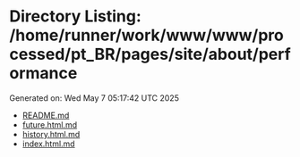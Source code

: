 # Directory Listing: /home/runner/work/www/www/processed/pt_BR/pages/site/about/performance
Generated on: Wed May  7 05:17:42 UTC 2025

- [README.md](README.md)
- [future.html.md](future.html.md)
- [history.html.md](history.html.md)
- [index.html.md](index.html.md)
